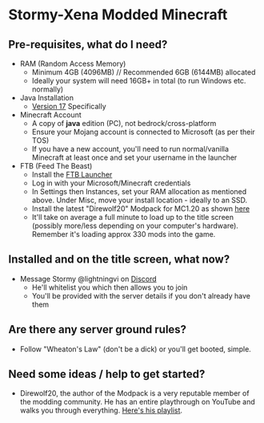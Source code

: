 # Stormy-Xena Modded Minecraft
## Pre-requisites, what do I need?
- RAM (Random Access Memory)
    - Minimum 4GB (4096MB)  // Recommended 6GB (6144MB) allocated
    - Ideally your system will need 16GB+ in total (to run Windows etc. normally)
- Java Installation
    - [Version 17](https://www.oracle.com/uk/java/technologies/downloads/#jdk17-windows) Specifically
- Minecraft Account
    - A copy of **java** edition (PC), not bedrock/cross-platform
    - Ensure your Mojang account is connected to Microsoft (as per their TOS)
    - If you have a new account, you'll need to run normal/vanilla Minecraft at least once and set your username in the launcher
- FTB (Feed The Beast)
    - Install the [FTB Launcher](https://piston.feed-the-beast.com/app/ftb-app-1.25.8-x64.exe)
    - Log in with your Microsoft/Minecraft credentials
    - In Settings then Instances, set your RAM allocation as mentioned above. Under Misc, move your install location - ideally to an SSD.
    - Install the latest "Direwolf20" Modpack for MC1.20 as shown [here](https://i.postimg.cc/KzgMhyF2/image-2024-05-07-171706636.png)
    - It'll take on average a full minute to load up to the title screen (possibly more/less depending on your computer's hardware). Remember it's loading approx 330 mods into the game.

## Installed and on the title screen, what now?
- Message Stormy @lightningvi on [Discord](https://i.postimg.cc/DfRKz3TN/image-2024-05-07-172324249.png)
    - He'll whitelist you which then allows you to join
    - You'll be provided with the server details if you don't already have them

## Are there any server ground rules?
- Follow "Wheaton's Law" (don't be a dick) or you'll get booted, simple.

## Need some ideas / help to get started?
- Direwolf20, the author of the Modpack is a very reputable member of the modding community. He has an entire playthrough on YouTube and walks you through everything. [Here's his playlist](https://www.youtube.com/playlist?list=PLaiPn4ewcbkErJY5nlvXNGAJp1lYJUZM-).
